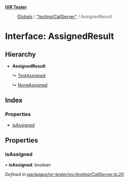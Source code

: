 **[IVR Tester](../README.md)**

> [Globals](../README.md) / ["testing/CallServer"](../modules/_testing_callserver_.md) / AssignedResult

# Interface: AssignedResult

## Hierarchy

* **AssignedResult**

  ↳ [TestAssigned](_testing_callserver_.testassigned.md)

  ↳ [NoneAssigned](_testing_callserver_.noneassigned.md)

## Index

### Properties

* [isAssigned](_testing_callserver_.assignedresult.md#isassigned)

## Properties

### isAssigned

•  **isAssigned**: boolean

*Defined in [packages/ivr-tester/src/testing/CallServer.ts:20](https://github.com/SketchingDev/ivr-tester/blob/44e6705/packages/ivr-tester/src/testing/CallServer.ts#L20)*
